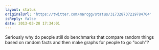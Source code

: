 ```yaml
---
layout: status
originalUrl: 'https://twitter.com/marcgg/status/317328737219784704'
isReply: false
date: 2013-03-28 17:34:01
---
```


Seriously why do people still do benchmarks that compare random things based on random facts and then make graphs for people to go "oooh"?
